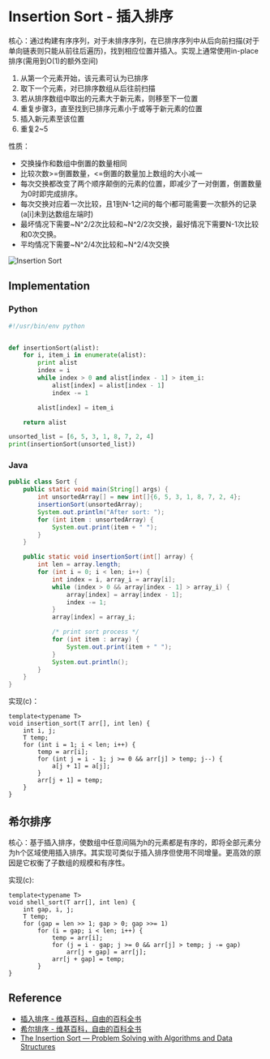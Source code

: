 # Insertion Sort - 插入排序

核心：通过构建有序序列，对于未排序序列，在已排序序列中从后向前扫描(对于单向链表则只能从前往后遍历)，找到相应位置并插入。实现上通常使用in-place排序(需用到O(1)的额外空间)

1. 从第一个元素开始，该元素可认为已排序
2. 取下一个元素，对已排序数组从后往前扫描
3. 若从排序数组中取出的元素大于新元素，则移至下一位置
4. 重复步骤3，直至找到已排序元素小于或等于新元素的位置
5. 插入新元素至该位置
6. 重复2~5

性质：

- 交换操作和数组中倒置的数量相同
- 比较次数>=倒置数量，<=倒置的数量加上数组的大小减一
- 每次交换都改变了两个顺序颠倒的元素的位置，即减少了一对倒置，倒置数量为0时即完成排序。
- 每次交换对应着一次比较，且1到N-1之间的每个i都可能需要一次额外的记录(a[i]未到达数组左端时)
- 最坏情况下需要~N^2/2次比较和~N^2/2次交换，最好情况下需要N-1次比较和0次交换。
- 平均情况下需要~N^2/4次比较和~N^2/4次交换

![Insertion Sort](../../shared-files/images/insertion_sort.gif)


## Implementation

### Python

```python
#!/usr/bin/env python


def insertionSort(alist):
    for i, item_i in enumerate(alist):
        print alist
        index = i
        while index > 0 and alist[index - 1] > item_i:
            alist[index] = alist[index - 1]
            index -= 1

        alist[index] = item_i

    return alist

unsorted_list = [6, 5, 3, 1, 8, 7, 2, 4]
print(insertionSort(unsorted_list))
```

### Java

```java
public class Sort {
	public static void main(String[] args) {
		int unsortedArray[] = new int[]{6, 5, 3, 1, 8, 7, 2, 4};
		insertionSort(unsortedArray);
		System.out.println("After sort: ");
		for (int item : unsortedArray) {
			System.out.print(item + " ");
		}
	}

	public static void insertionSort(int[] array) {
		int len = array.length;
		for (int i = 0; i < len; i++) {
			int index = i, array_i = array[i];
			while (index > 0 && array[index - 1] > array_i) {
				array[index] = array[index - 1];
				index -= 1;
			}
			array[index] = array_i;

			/* print sort process */
			for (int item : array) {
				System.out.print(item + " ");
			}
			System.out.println();
		}
	}
}
```

实现(c)：

```
template<typename T>
void insertion_sort(T arr[], int len) {
    int i, j;
    T temp;
    for (int i = 1; i < len; i++) {
        temp = arr[i];
        for (int j = i - 1; j >= 0 && arr[j] > temp; j--) {
            a[j + 1] = a[j];
        }
        arr[j + 1] = temp;
    }
}
```

## 希尔排序

核心：基于插入排序，使数组中任意间隔为h的元素都是有序的，即将全部元素分为h个区域使用插入排序。其实现可类似于插入排序但使用不同增量。更高效的原因是它权衡了子数组的规模和有序性。

实现(c):

```
template<typename T>
void shell_sort(T arr[], int len) {
	int gap, i, j;
	T temp;
	for (gap = len >> 1; gap > 0; gap >>= 1)
		for (i = gap; i < len; i++) {
			temp = arr[i];
			for (j = i - gap; j >= 0 && arr[j] > temp; j -= gap)
				arr[j + gap] = arr[j];
			arr[j + gap] = temp;
		}
}
```

## Reference

- [插入排序 - 维基百科，自由的百科全书](http://zh.wikipedia.org/wiki/%E6%8F%92%E5%85%A5%E6%8E%92%E5%BA%8F)
- [希尔排序 - 维基百科，自由的百科全书](http://zh.wikipedia.org/wiki/%E5%B8%8c%E5%B0%94%E6%8E%92%E5%BA%8F)
- [The Insertion Sort — Problem Solving with Algorithms and Data Structures](http://interactivepython.org/runestone/static/pythonds/SortSearch/TheInsertionSort.html)
